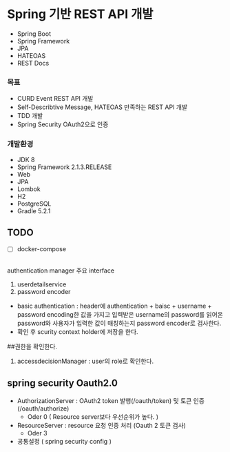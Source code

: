# Spring 기반 REST API 개발

- Spring Boot
- Spring Framework
- JPA
- HATEOAS
- REST Docs

### 목표
- CURD Event REST API 개발
- Self-Describtive Message, HATEOAS 만족하는 REST API 개발
- TDD 개발
- Spring Security OAuth2으로 인증

### 개발환경
- JDK 8
- Spring Framework 2.1.3.RELEASE
- Web
- JPA
- Lombok
- H2
- PostgreSQL
- Gradle 5.2.1

## TODO 
- [ ] docker-compose



## 
authentication manager 주요 interface
1. userdetailservice
2. password encoder
- basic authentication : header에 authentication + baisc + username + password encoding한 값을 가지고 
입력받은 username의 password를 읽어온 password와 사용자가 입력한 값이 매칭하는지 password encoder로 검사한다.
- 확인 후 scurity context holder에 저장을 한다.

##권한을 확인한다.
1. accessdecisionManager : user의 role로 확인한다. 

## spring security Oauth2.0
- AuthorizationServer : OAuth2 token 발행(/oauth/token) 및 토큰 인증(/oauth/authorize)
    - Oder 0 ( Resource server보다 우선순위가 높다. )
- ResourceServer : resource 요청 인증 처리 (Oauth 2 토큰 검사) 
    - Oder 3 
- 공통설정 ( spring security config )
  
 

